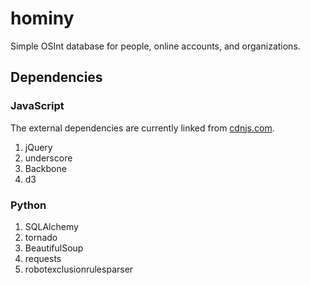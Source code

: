 # hominy


Simple OSInt database for people, online accounts, and organizations.


## Dependencies


### JavaScript

The external dependencies are currently linked from [cdnjs.com](https://cdnjs.com).

1. jQuery
2. underscore
3. Backbone
4. d3

### Python

1. SQLAlchemy
2. tornado
3. BeautifulSoup
4. requests
5. robotexclusionrulesparser
